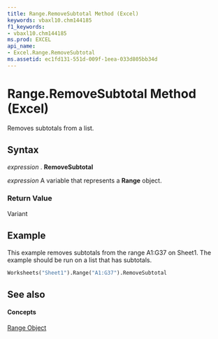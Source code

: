 ```yaml
---
title: Range.RemoveSubtotal Method (Excel)
keywords: vbaxl10.chm144185
f1_keywords:
- vbaxl10.chm144185
ms.prod: EXCEL
api_name:
- Excel.Range.RemoveSubtotal
ms.assetid: ec1fd131-551d-009f-1eea-033d805bb34d
---
```



# Range.RemoveSubtotal Method (Excel)

Removes subtotals from a list.


## Syntax

 _expression_ . **RemoveSubtotal**

 _expression_ A variable that represents a **Range** object.


### Return Value

Variant


## Example

This example removes subtotals from the range A1:G37 on Sheet1. The example should be run on a list that has subtotals.


```vb
Worksheets("Sheet1").Range("A1:G37").RemoveSubtotal
```


## See also


#### Concepts


[Range Object](range-object-excel.md)

